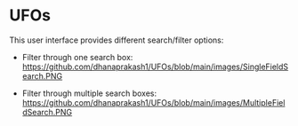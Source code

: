 # UFOs


This user interface provides different search/filter options:
- Filter through one search box:
https://github.com/dhanaprakash1/UFOs/blob/main/images/SingleFieldSearch.PNG

- Filter through multiple search boxes:
https://github.com/dhanaprakash1/UFOs/blob/main/images/MultipleFieldSearch.PNG
